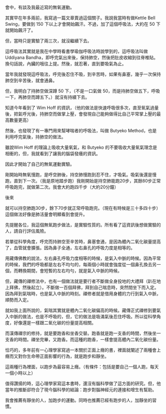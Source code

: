 會中，有談及我最近寫的無氧運動。

其實早在年多兩前，我寫過一篇文章賣過這個關子。我說我當時有做Kettle Bell Swing，要做到 150 下以上才會開始飆汗。不過，加了這個呼吸法，大約在 50 下就開始飆汗了。

但，當時只是實驗了兩三次，就沒繼續下去。

這呼吸法其實就是我在中學時看書學瑜伽呼吸法時說學到的，這呼吸法叫做Uddiyana Bandha，即呼完氣出來後，保持肺空，然後把肚皮收縮到往脊椎貼。換句話說，內臟的哦往上提。然後，就忍著，直到要吸氣為止。

當年我就發現這呼吸法，呼完後忍住不吸，到辛苦時，如果有鼻塞，幾乎一次保持肺空到辛苦後，就會通鼻。

但，我明白了持肺空做深蹲 50 下，（不是一口氣做 50，而是持肺空做五下，呼吸一下，再肺空而蹲五下。）就沒有持續下去。

知道今年看到了 Wim Hoff 的資訊，（他的做法是快速呼吸很多次，直至氧氣過量後，把氣呼光後，持肺空而做掌上壓，會發現自己能夠做得比自己平常掌上壓的最高數量更高）

然後，也發現了有一專門用來幫哮喘者的呼吸法，叫做 Butyeko Method，也是利用呼完氣後，持肺空的做法。

雖說Wim Hoff 的理論上吸收大量氧氣，和 Butyeko 的不要吸收大量氧氣理念是相衝的，但，我就看到了讓我的腦袋發癢的資訊。

因此才開始了自己的無氧運動實驗。

剛開始時無氧慢跑，是呼空肺後，持空肺慢跑到忍不住，才吸氣。吸氣後還是慢跑，直到下一次。（我是原地踏步跑）我剛開始是持空肺能跑20步，其餘80步正常呼吸跑完，就做第二次。我會大約跑四千步（大約20分鐘）

後來

就可以持空肺跑30步，餘下70步就正常呼吸跑完。（現在有時候是三十多四十步）這個做法好像是肺活量會明顯看到會提升。

先提醒各位，我這個無氧跑步做法，是實驗性質的。所有看了這資訊後想做實驗的人，請自行評估風險。

若單從科學角度，呼完而持肺空至辛苦時，鼻塞會通，是因為體內二氧化碳量提高了，血管就會擴張。因為鼻子全通，左右鼻孔的呼吸力度是相等的。

用藏傳佛教的說法，左右鼻孔呼吸力度相等的時候，是氣入中脈的時候。因為平常的時候，我們的呼吸都是左右不均勻的，每兩個小時就會強度從一個鼻孔換去另一個，而轉換期間，會短暫的左右均勻，就是氣入中脈的時候。

但，藏傳的禪修法中，也有一個做法就是要行者不斷做全身投地的大禮拜（趴在地上拜佛，然後起立）。不斷做一百個拜佛，拜到自己喘息時，突然間坐下而入定。因為拜到氣喘時，也是氣入中脈的時刻。禪修者就是借用身體的力行到氣入中脈，順勢而入定。

就如我上面所說的，氣喘其實就是體內二氧化碳偏高的時候。藏傳正式禪修到要氣入中脈的做法，也是不呼吸的，但，它的做法是吸滿氣後忍住呼吸。所以從科學角度，好像還是一樣跟二氧化碳的份量提高相關。

而漢傳禪宗的修持，就是要跑香和坐香交替。跑香就是跑一支香的時間，然後坐一支香的時間。禪坐完畢，又跑香。而這種的跑香，一樣會提高體內二氧化碳份量。

恰巧的，多年前有一心理學家寫過一本關於正面上癮的書，裡面就闡述了兩種會上癮而又對你生命帶正面影響的行為，就是跑步和靜坐。

這兩種行為裡面，以跑步為最容易上癮。（有條件：包括是要自己一個人跑，每天一個小時以上）

值得讚揚的時，這心理學家寫這本書時，還沒有腦科學做了這方面的研究。但，他當年的推斷卻符合了現今腦科學的結論：跑步對腦神經元的連接和增生有幫助。

我會推薦有靜坐的人，加跑步的運動。同時也推薦已經有跑步的人，加靜坐的習慣。
